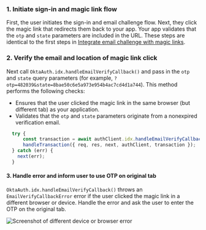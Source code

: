 ### 1. Initiate sign-in and magic link flow

First, the user initiates the sign-in and email challenge flow. Next, they click the magic link that redirects them back to your app. Your app validates that the `otp` and `state` parameters are included in the URL. These steps are identical to the first steps in [Integrate email challenge with magic links](#integrate-email-challenge-with-magic-links).

### 2. Verify the email and location of magic link click

Next call `OktaAuth.idx.handleEmailVerifyCallback()` and pass in the `otp` and `state` query parameters (for example, `?otp=482039&state=8bae50c6e5a973e954b4ac7cd4d1a744`). This method performs the following checks:

* Ensures that the user clicked the magic link in the same browser (but different tab) as your application.
* Validates that the `otp` and `state` parameters originate from a nonexpired verification email.


```javascript
  try {
      const transaction = await authClient.idx.handleEmailVerifyCallback(search);
      handleTransaction({ req, res, next, authClient, transaction });
  } catch (err) {
    next(err);
  }

```

#### 3. Handle error and inform user to use OTP on original tab

`OktaAuth.idx.handleEmailVerifyCallback()` throws an `EmailVerifyCallbackError` error if the user clicked the magic link in a different browser or device. Handle the error and ask the user to enter the OTP on the original tab.

<div class="common-image-format bordered-image">

![Screenshot of different device or browser error](/img/authenticators/authenticators-email-magic-link-error.png)

</div>
